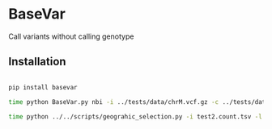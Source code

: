# BaseVar
Call variants without calling genotype

## Installation

```bash

pip install basevar

```


```bash
time python BaseVar.py nbi -i ../tests/data/chrM.vcf.gz -c ../tests/data/chrM.all.cvg.tsv.gz -d 16 > t.vcf
```

```bash
time python ../../scripts/geograhic_selection.py -i test2.count.tsv -l test2.pos.list > ee

```